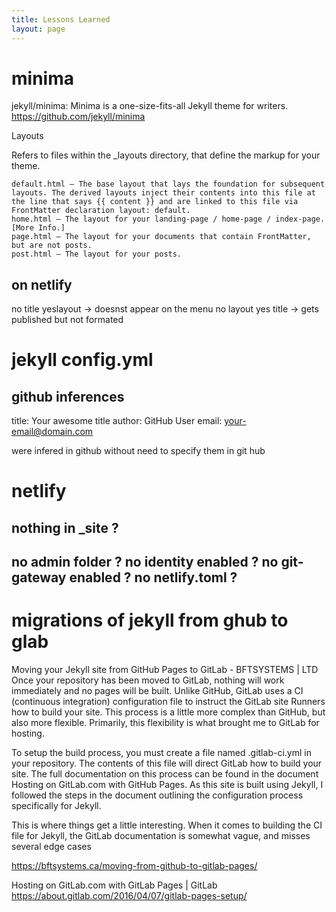 ```yaml
---
title: Lessons Learned
layout: page
---
```


# minima

jekyll/minima: Minima is a one-size-fits-all Jekyll theme for writers.
https://github.com/jekyll/minima

Layouts

Refers to files within the _layouts directory, that define the markup for your theme.

    default.html — The base layout that lays the foundation for subsequent layouts. The derived layouts inject their contents into this file at the line that says {{ content }} and are linked to this file via FrontMatter declaration layout: default.
    home.html — The layout for your landing-page / home-page / index-page. [More Info.]
    page.html — The layout for your documents that contain FrontMatter, but are not posts.
    post.html — The layout for your posts.


## on netlify

no title yeslayout -> doesnst appear on the menu
no layout yes title -> gets published but not formated

# jekyll config.yml

## github inferences
title: Your awesome title
author: GitHub User
email: your-email@domain.com

were infered in github without need to specify them in git hub
# netlify

## nothing in _site ?

## no admin folder ? no identity enabled ? no git-gateway enabled ? no netlify.toml ?


# migrations of jekyll from ghub to glab

Moving your Jekyll site from GitHub Pages to GitLab - BFTSYSTEMS | LTD
Once your repository has been moved to GitLab, nothing will work immediately and no pages will be built. Unlike GitHub, GitLab uses a CI (continuous integration) configuration file to instruct the GitLab site Runners how to build your site. This process is a little more complex than GitHub, but also more flexible. Primarily, this flexibility is what brought me to GitLab for hosting.

To setup the build process, you must create a file named .gitlab-ci.yml in your repository. The contents of this file will direct GitLab how to build your site. The full documentation on this process can be found in the document Hosting on GitLab.com with GitHub Pages. As this site is built using Jekyll, I followed the steps in the document outlining the configuration process specifically for Jekyll.

This is where things get a little interesting. When it comes to building the CI file for Jekyll, the GitLab documentation is somewhat vague, and misses several edge cases


https://bftsystems.ca/moving-from-github-to-gitlab-pages/


Hosting on GitLab.com with GitLab Pages | GitLab
https://about.gitlab.com/2016/04/07/gitlab-pages-setup/



